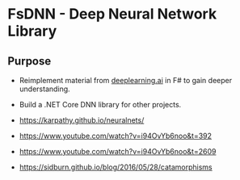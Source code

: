 # FsDNN - Deep Neural Network Library

## Purpose

- Reimplement material from [deeplearning.ai](https://www.deeplearning.ai/) in F# to gain deeper understanding.
- Build a .NET Core DNN library for other projects.



- https://karpathy.github.io/neuralnets/
- https://www.youtube.com/watch?v=i94OvYb6noo&t=392

- https://www.youtube.com/watch?v=i94OvYb6noo&t=2609
- https://sidburn.github.io/blog/2016/05/28/catamorphisms
